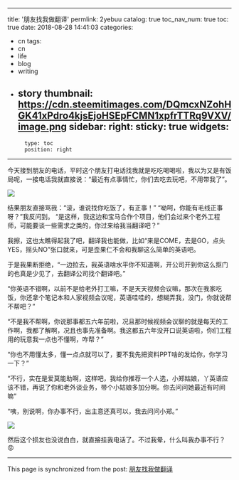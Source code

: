 
---
title: '朋友找我做翻译'
permlink: 2yebuu
catalog: true
toc_nav_num: true
toc: true
date: 2018-08-28 14:41:03
categories:
- cn
tags:
- cn
- life
- blog
- writing
- story
thumbnail: https://cdn.steemitimages.com/DQmcxNZohHGK41xPdro4kjsEjoHSEpFCMN1xpfrTTRq9VXV/image.png
sidebar:
    right:
        sticky: true
widgets:
    -
        type: toc
        position: right
---


今天接到朋友的电话，平时这个朋友打电话找我就是吃吃喝喝啦，我以为又是有饭局呢，一接电话我就直接说：“最近有点事情忙，你们去吃去玩吧，不用带我了”。

![](https://cdn.steemitimages.com/DQmcxNZohHGK41xPdro4kjsEjoHSEpFCMN1xpfrTTRq9VXV/image.png)

结果朋友直接骂我：“滚，谁说找你吃饭了，有正事！”
“呦呵，你能有毛线正事呀？”我反问到。
“是这样，我这边和宝马合作个项目，他们会过来个老外工程师，可能要谈一些需求之类的，你过来给我当翻译吧？”

我擦，这也太瞧得起我了吧，翻译我也能做，比如“来是COME，去是GO，点头YES，摇头NO”张口就来，可是歪果仁不会和我聊这么简单的英语吧。

于是我果断拒绝，“一边拉去，我英语啥水平你不知道啊，开公司开到你这么抠门的也真是少见了，去翻译公司找个翻译吧。”

“你英语不错啊，以前不是给老外打工嘛，不是天天视频会议嘛，那次在我家吃饭，你还拿个笔记本和人家视频会议呢，英语哇哇的，想糊弄我，没门，你就说帮不帮吧？”

“不是我不帮啊，你说那事都五六年前啦，况且那时候视频会议聊的就是每天的工作啊，我都了解啊，况且也事先准备啊。我这都五六年没开口说英语啦，你们工程用的玩意我一点也不懂啊，咋帮？”

“你也不用懂太多，懂一点点就可以了，要不我先把资料PPT啥的发给你，你学习一下？”

“不行，实在是爱莫能助啊，这样吧，我给你推荐一个人选，小郑姑娘，丫英语应该不错，再说了你和老外谈业务，带个小姑娘多加分啊。你去问问她最近有时间嘛”

“咦，别说啊，你办事不行，出主意还真可以，我去问问小郑。”

![](https://cdn.steemitimages.com/DQmNZaZsXXXKQj1BBEQqYRCkraciK18eX7TmA88CF331P1D/image.png)

然后这个损友也没说白白，就直接挂我电话了。不过我晕，什么叫我办事不行？😡

- - -

This page is synchronized from the post: [朋友找我做翻译](https://steemit.com/@oflyhigh/2yebuu)

